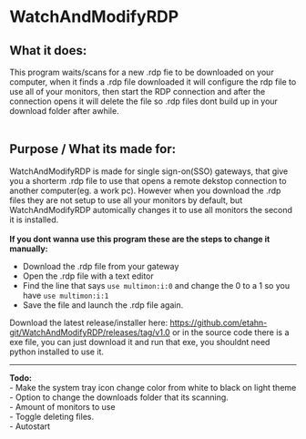 # WatchAndModifyRDP
## What it does:
This program waits/scans for a new .rdp fie to be downloaded on your computer, when it finds a .rdp file downloaded it will configure the rdp file to use all of your monitors, then start the RDP connection and after the connection opens it will delete the file so .rdp files dont build up in your download folder after awhile.
<br><br>

## Purpose / What its made for:
WatchAndModifyRDP is made for single sign-on(SSO) gateways, that give you a shorterm .rdp file to use that opens a remote dekstop connection to another computer(eg. a work pc). However when you download the .rdp files they are not setup to use all your monitors by default, but WatchAndModifyRDP automically changes it to use all monitors the second it is installed.<br><br>
<b>If you dont wanna use this program these are the steps to change it manually:</b>
- Download the .rdp file from your gateway
- Open the .rdp file with a text editor
- Find the line that says 
```use multimon:i:0``` and change the 0 to a 1 so you have ```use multimon:i:1```
- Save the file and launch the .rdp file again.

Download the latest release/installer here: https://github.com/etahn-git/WatchAndModifyRDP/releases/tag/v1.0 or in the source code there is a exe file, you can just download it and run that exe, you shouldnt need python installed to use it.

<hr>
<b>Todo:</b><br>
- Make the system tray icon change color from white to black on light theme<br>
- Option to change the downloads folder that its scanning.<br>
- Amount of monitors to use<br>
- Toggle deleting files.<br>
- Autostart<br>
<br>

